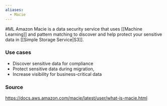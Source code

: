 ```yaml
---
aliases:
  - Macie
---
```

#ML 
Amazon Macie is a data security service that uses [[Machine Learning]] and pattern matching to discover and help protect your sensitive data in [[Simple Storage Service|S3]].
### Use cases
* Discover sensitive data for compliance
* Protect sensitive data during migration,
* Increase visibility for business-critical data
### Source
https://docs.aws.amazon.com/macie/latest/user/what-is-macie.html